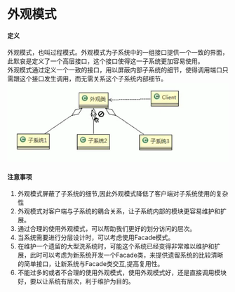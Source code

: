 # 外观模式  
#### 定义  
外观模式，也叫过程模式。外观模式为子系统中的一组接口提供一个一致的界面，此默哀是定义了一个高层接口，这个接口使得这一子系统更加容易使用。  
外观模式通过定义一个一致的接口，用以屏蔽内部子系统的细节，使得调用端口只需跟这个接口发生调用，而无需关系这个子系统内部细节。  
![原理图.png](原理图.png)  
#### 注意事项  
1. 外观模式屏蔽了子系统的细节,因此外观模式降低了客户端对子系统使用的复杂性
2. 外观模式对客户端与子系统的耦合关系，让子系统内部的模块更容易维护和扩展。
3. 通过合理的使用外观模式，可以帮助我们更好的划分访问的层次。
4. 当系统需要进行分层设计时，可以考虑使用Facade模式。
5. 在维护一个遗留的大型洗系统时，可能这个系统已经变得非常难以维护和扩展，此时可以考虑为新系统开发一个Facade类，来提供遗留系统的比较清晰的简单接口，让新系统与Facade类交互,提高复用性。
6. 不能过多的或者不合理的使用外观模式，使用外观模式好，还是直接调用模块好，要以让系统有层次，利于维护为目的。